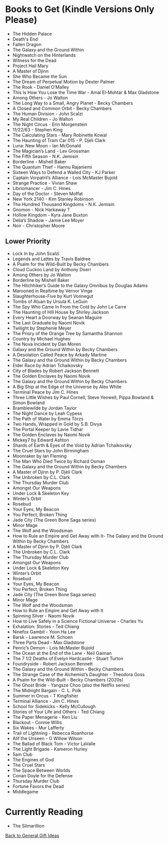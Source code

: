 # Books to Get (Kindle Versions Only Please)

- The Hidden Palace
- Death's End
- Fallen Dragon
- The Galaxy and the Ground Within
- Nightwatch on the Hinterlands
- Witness for the Dead
- Project Hail Mary
- A Master of Djinn
- She Who Became the Sun
- The Dream of Perpetual Motion by Dexter Palmer
- The Rook - Daniel O’Malley
- This Is How You Lose the Time War - Amal El-Mohtar & Max Gladstone
- Among Others - Jo Walton
- The Long Way to a Small, Angry Planet - Becky Chambers
- A Closed and Common Orbit - Becky Chambers
- The Human Division - John Scalzi
- My Real Children - Jo Walton
- The Night Circus - Erin Morgenstein
- 11/22/63 - Stephen King
- The Calculating Stars - Mary Robinette Kowal
- The Haunting of Tram Car 015 - P. Djeli Clark
- Luna: New Moon - Ian McDonald
- The Magician’s Land - Lev Grossman
- The Fifth Season - N.K. Jemisin
- Borderline - Mishell Baker
- The Quantum Thief - Hannu Rajaniemi
- Sixteen Ways to Defend a Walled City - KJ Parker
- Captain Vorpatril’s Alliance - Lois McMaster Bujold
- Strange Practice - Vivian Shaw
- Libriomancer - Jim C. Hines
- Day of the Doctor - Steven Moffat
- New York 2140 - Kim Stanley Robinson
- The Hundred Thousand Kingdoms - N.K. Jemisin
- Gnomon - Nick Harkaway ?
- Hollow Kingdom - Kyra Jane Buxton
- Delia’s Shadow - Jamie Lee Moyer
- Noir - Christopher Moore

## Lower Priority

- Lock In by John Scalzi
- Legends and Lattes by Travis Baldree
- A Psalm for the Wild-Built by Becky Chambers
- Cloud Cuckoo Land by Anthony Doerr
- Among Others by Jo Walton
- Borderline by Mishell Baker
- The Hitchhiker’s Guide to the Galaxy Omnibus by Douglas Adams
- Marooned in Realtime by Vernor Vinge
- Slaughterhouse-Five by Kurt Vonnegut
- Tombs of Atuan by Ursula K. LeGuin
- The Spy Who Came In From the Cold by John Le Carre
- The Haunting of Hill House by Shirley Jackson
- Every Heart a Doorway by Seanan Maguire
- The Last Graduate by Naomi Novik
- Twilight by Stephenie Meyer
- The Priory of the Orange Tree by Samantha Shannon
- Country by Michael Hughes
- The Nova Incident by Dan Moren
- Galaxy and the Ground Within by Becky Chambers
- A Desolation Called Peace by Arkady Martine
- The Galaxy and the Ground Within by Becky Chambers
- Elder Race by Adrian Tchaikovsky
- City of Blades by Robert Jackson Bennett
- The Golden Enclaves by Naomi Novik
- The Galaxy and the Ground Within by Becky Chambers
- A Big Ship at the Edge of the Universe by Alex White
- Terminal Peace by Jim C. Hines
- Three Little Wishes by Paul Cornell, Steve Yeowell, Pippa Bowland & Simon Bowland
- Bramblewilde by Jordan Taylor
- The Night Dance by Leah Cypess
- The Path of Water by Emma Törzs
- Two Hands, Wrapped in Gold by S.B. Divya
- The Portal Keeper by Lavie Tidhar
- The Golden Enclaves by Naomi Novik
- Mickey7 by Edward Ashton
- Shards of Earth & Eyes of the Void by Adrian Tchaikovsky
- The Cruel Stars by John Birmingham
- Moonraker by Ian Fleming
- The Man Who Died Twice by Richard Osman
- The Galaxy and the Ground Within by Becky Chambers
- A Master of Djinn by P. Djèlí Clark
- The Unbroken by C.L. Clark
- The Thursday Murder Club
- Amongst Our Weapons
- Under Lock & Skeleton Key
- Winter’s Orbit
- Rosebud
- Your Eyes, My Beacon
- You Perfect, Broken Thing
- Jade City (The Green Bone Saga series)
- Minor Mage
- The Wolf and the Woodsman
- How to Rule an Empire and Get Away with It- The Galaxy and the Ground Within by Becky Chambers
- A Master of Djinn by P. Djèlí Clark
- The Unbroken by C.L. Clark
- The Thursday Murder Club
- Amongst Our Weapons
- Under Lock & Skeleton Key
- Winter’s Orbit
- Rosebud
- Your Eyes, My Beacon
- You Perfect, Broken Thing
- Jade City (The Green Bone Saga series)
- Minor Mage
- The Wolf and the Woodsman
- How to Rule an Empire and Get Away with It
- Spinning Silver - Naomi Novik
- How to Live Safely in a Science Fictional Universe - Charles Yu
- Exhalation: Stories - Ted Chiang
- Ninefox Gambit - Yoon Ha Lee
- Barsk - Lawrence M. Schoen
- Three Parts Dead - Max Gladstone
- Penric’s Demon - Lois McMaster Bujold
- The Ocean at the End of the Lane - Neil Gaiman
- The 7 1/2 Deaths of Evelyn Hardcastle - Stuart Turton
- Foundryside - Robert Jackson Bennett
- The Galaxy and the Ground Within - Becky Chambers
- The Strange Case of the Alchemist’s Daughter - Theodora Goss
- A Psalm for the Wild-Built - Becky Chambers (2020s)
- The Ghost Bride - Yangsze Choo (also the Netflix series)
- The Midnight Bargain - C. L. Polk
- Summer in Orcus - T Kingfisher
- Terminal Alliance - Jim C. Hines
- School for Sidekicks - Kelly McCullough
- Stories of Your Life and Others - Ted Chiang
- The Paper Menagerie - Ken Liu
- Blackout - Connie Willis
- Six Wakes - Mur Lafferty
- Trail of Lightning - Rebecca Roanhorse
- Alif the Unseen - G Willow Wilson
- The Ballad of Black Tom - Victor LaValle
- The Light Brigade - Kameron Hurley
- 5am Club
- The Engines of God
- The Cruel Stars
- The Space Between Worlds
- Conan Doyle for the Defense
- Thursday Murder Club
- Fortune Favors the Dead
- Middlegame

# Currently Reading

- The Silmarillion

[Back to General Gift Ideas](https://github.com/TerryLansdown/lists/blob/master/2022/general-gift-ideas.md)